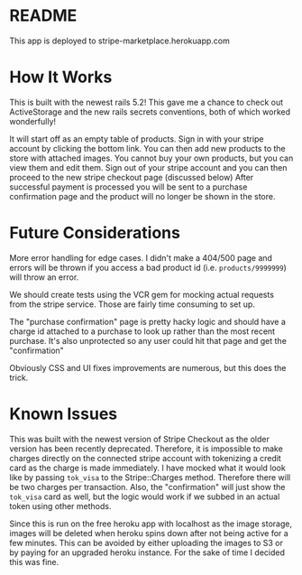 # README

This app is deployed to stripe-marketplace.herokuapp.com

# How It Works

This is built with the newest rails 5.2! This gave me a chance to check out ActiveStorage and the new rails secrets conventions, both of which worked wonderfully!

It will start off as an empty table of products. Sign in with your stripe account by clicking the bottom link. You can then add new products to the store with attached images.
You cannot buy your own products, but you can view them and edit them.
Sign out of your stripe account and you can then proceed to the new stripe checkout page (discussed below)
After successful payment is processed you will be sent to a purchase confirmation page and the product will no longer be shown in the store.

# Future Considerations

More error handling for edge cases. I didn't make a 404/500 page and errors will be thrown if you access a bad product id (i.e. `products/9999999`) will throw an error.

We should create tests using the VCR gem for mocking actual requests from the stripe service. Those are fairly time consuming to set up.

The "purchase confirmation" page is pretty hacky logic and should have a charge id attached to a purchase to look up rather than the most recent purchase. It's also unprotected so any user could hit that page and get the "confirmation"

Obviously CSS and UI fixes improvements are numerous, but this does the trick.

# Known Issues

This was built with the newest version of Stripe Checkout as the older version has been recently deprecated.
Therefore, it is impossible to make charges directly on the connected stripe account with tokenizing a credit card as the charge is made immediately. I have mocked what it would look like by passing `tok_visa` to the Stripe::Charges method. Therefore there will be two charges per transaction.
Also, the "confirmation" will just show the `tok_visa` card as well, but the logic would work if we subbed in an actual token using other methods.

Since this is run on the free heroku app with localhost as the image storage, images will be deleted when heroku spins down after not being active for a few minutes. This can be avoided by either uploading the images to S3 or by paying for an upgraded heroku instance. For the sake of time I decided this was fine.
